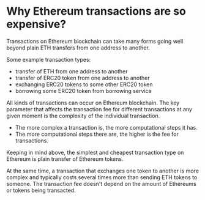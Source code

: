 # Why Ethereum transactions are so expensive?

Transactions on Ethereum blockchain can take many forms going well beyond plain ETH transfers from one address to another.

Some example transaction types:

- transfer of ETH from one address to another
- transfer of ERC20 token from one address to another
- exchanging ERC20 tokens to some other ERC20 token
- borrowing some ERC20 token from borrowing service

All kinds of transactions can occur on Ethereum blockchain. The key parameter that affects the transaction fee for different transactions at any given moment is the complexity of the individual transaction.

- The more complex a transaction is, the more computational steps it has.
- The more computational steps there are, the higher is the fee for transactions.

Keeping in mind above, the simplest and cheapest transaction type on Ethereum is plain transfer of Ethereum tokens.

At the same time, a transaction that exchanges one token to another is more complex and typically costs several times more than sending ETH tokens to someone. The transaction fee doesn't depend on the amount of Ethereums or tokens being transacted.

